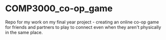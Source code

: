 # COMP3000_co-op_game
Repo for my work on my final year project - creating an online co-op game for friends and partners to play to connect even when they aren't physically in the same place.
